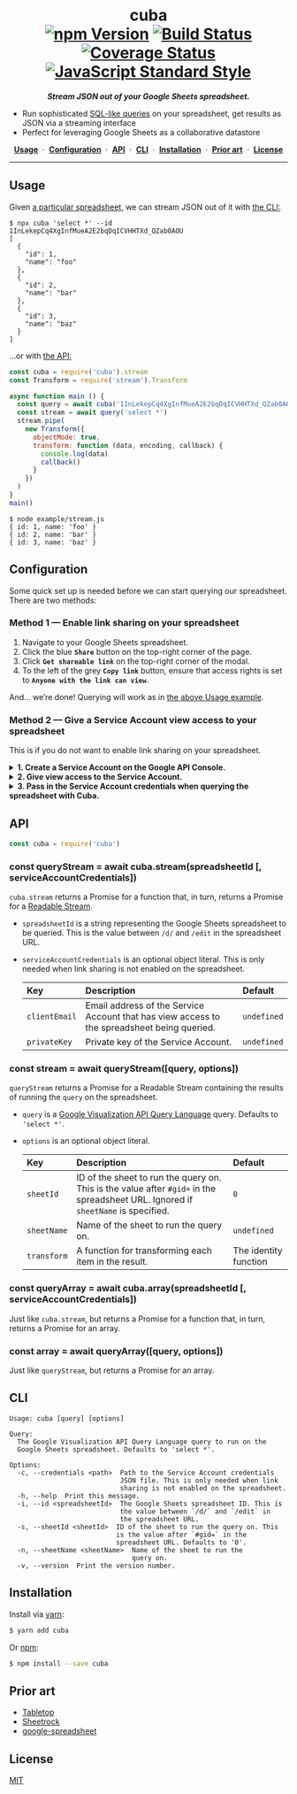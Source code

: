 <div align="center">

# cuba <br />[![npm Version](https://img.shields.io/npm/v/cuba.svg?style=flat)](https://www.npmjs.org/package/cuba) [![Build Status](https://img.shields.io/travis/yuanqing/cuba.svg?branch=master&style=flat)](https://travis-ci.org/yuanqing/cuba) [![Coverage Status](https://img.shields.io/coveralls/yuanqing/cuba.svg?style=flat)](https://coveralls.io/r/yuanqing/cuba) [![JavaScript Standard Style](https://img.shields.io/badge/code_style-standard-brightgreen.svg)](https://standardjs.com)

***Stream JSON out of your Google Sheets spreadsheet.***

</div>

- Run sophisticated [SQL-like queries](https://developers.google.com/chart/interactive/docs/querylanguage#overview) on your spreadsheet, get results as JSON via a streaming interface
- Perfect for leveraging Google Sheets as a collaborative datastore

<div align="center">

[**Usage**](#usage) &nbsp;&middot;&nbsp; [**Configuration**](#configuration) &nbsp;&middot;&nbsp; [**API**](#api) &nbsp;&middot;&nbsp; [**CLI**](#cli) &nbsp;&middot;&nbsp; [**Installation**](#installation) &nbsp;&middot;&nbsp; [**Prior art**](#prior-art) &nbsp;&middot;&nbsp; [**License**](#license)

</div>

---

## Usage

Given [a particular spreadsheet,](https://docs.google.com/spreadsheets/d/1InLekepCq4XgInfMueA2E2bqDqICVHHTXd_QZab0AOU/edit?usp=sharing) we can stream JSON out of it with [the CLI:](#cli)

```
$ npx cuba 'select *' --id 1InLekepCq4XgInfMueA2E2bqDqICVHHTXd_QZab0AOU
[
  {
    "id": 1,
    "name": "foo"
  },
  {
    "id": 2,
    "name": "bar"
  },
  {
    "id": 3,
    "name": "baz"
  }
]
```

&hellip;or with [the API:](#api)

```js
const cuba = require('cuba').stream
const Transform = require('stream').Transform

async function main () {
  const query = await cuba('1InLekepCq4XgInfMueA2E2bqDqICVHHTXd_QZab0AOU')
  const stream = await query('select *')
  stream.pipe(
    new Transform({
      objectMode: true,
      transform: function (data, encoding, callback) {
        console.log(data)
        callback()
      }
    })
  )
}
main()
```

```
$ node example/stream.js
{ id: 1, name: 'foo' }
{ id: 2, name: 'bar' }
{ id: 3, name: 'baz' }
```

## Configuration

Some quick set up is needed before we can start querying our spreadsheet. There are two methods:

### Method 1 &mdash; Enable link sharing on your spreadsheet

1. Navigate to your Google Sheets spreadsheet.
2. Click the blue **`Share`** button on the top-right corner of the page.
3. Click **`Get shareable link`** on the top-right corner of the modal.
4. To the left of the grey **`Copy link`** button, ensure that access rights is set to **`Anyone with the link can view`**.

And&hellip; we&rsquo;re done! Querying will work as in [the above Usage example](#usage).

### Method 2 &mdash; Give a Service Account view access to your spreadsheet

This is if you do not want to enable link sharing on your spreadsheet.

<details>
<summary><strong>1. Create a Service Account on the Google API Console.</strong></summary>
<p>

1. Navigate to [the Google API Console](https://console.developers.google.com/apis/dashboard)
2. Select a project from the drop-down box in the top bar.
3. Click **`Credentials`** (the Key icon) on the left navigation bar.
4. Click the blue **`Create credentials`** drop-down box, and select **`Service account key`**.
5. Click the **`Select…`** drop-down box, and select **`New service account`**.
6. Enter a **`Service account name`**. For **`Role`**, select **`Project › Viewer`**. For **`Key type`**, select **`JSON`**.
7. Click the blue **`Create`** button. This will generate a JSON file with the Service Account credentials. Note the `client_email` and `private_key` values in this JSON file.

</p>
</details>

<details>
<summary><strong>2. Give view access to the Service Account.</strong></summary>
<p>

1. Navigate to your spreadsheet.
2. Click the blue **`Share`** button on the top-right corner of the page.
3. In the **`Enter names or email addresses…`** text box, enter the `client_email` of the Service Account, then click the blue **`Send`** button.

</p>
</details>

<details>
<summary><strong>3. Pass in the Service Account credentials when querying the spreadsheet with Cuba.</strong></summary>
<p>

- With the API, pass in a `serviceAccountCredentials` object, specifying the `clientEmail` and `privateKey`.
- With the CLI, use the `--credentials` (or `-c`) flag to specify the path to the Service Account credentials JSON file.

</p>
</details>

## API

```js
const cuba = require('cuba')
```

### const queryStream = await cuba.stream(spreadsheetId [, serviceAccountCredentials])

`cuba.stream` returns a Promise for a function that, in turn, returns a Promise for a [Readable Stream](https://nodejs.org/api/stream.html#stream_class_stream_readable).

- `spreadsheetId` is a string representing the Google Sheets spreadsheet to be queried. This is the value between `/d/` and `/edit` in the spreadsheet URL.
- `serviceAccountCredentials` is an optional object literal. This is only needed when link sharing is not enabled on the spreadsheet.

    Key | Description | Default
    :-|:-|:-
    `clientEmail` | Email address of the Service Account that has view access to the spreadsheet being queried. | `undefined`
    `privateKey` | Private key of the Service Account. | `undefined`

### const stream = await queryStream([query, options])

`queryStream` returns a Promise for a Readable Stream containing the results of running the `query` on the spreadsheet.

- `query` is a [Google Visualization API Query Language](https://developers.google.com/chart/interactive/docs/querylanguage#overview) query. Defaults to `'select *'`.
- `options` is an optional object literal.

    Key | Description | Default
    :-|:-|:-
    `sheetId` | ID of the sheet to run the query on. This is the value after `#gid=` in the spreadsheet URL. Ignored if `sheetName` is specified. | `0`
    `sheetName` | Name of the sheet to run the query on. | `undefined`
    `transform` | A function for transforming each item in the result. | The identity function

### const queryArray = await cuba.array(spreadsheetId [, serviceAccountCredentials])

Just like `cuba.stream`, but returns a Promise for a function that, in turn, returns a Promise for an array.

### const array = await queryArray([query, options])

Just like `queryStream`, but returns a Promise for an array.

## CLI

```
Usage: cuba [query] [options]

Query:
  The Google Visualization API Query Language query to run on the
  Google Sheets spreadsheet. Defaults to 'select *'.

Options:
  -c, --credentials <path>  Path to the Service Account credentials
                            JSON file. This is only needed when link
                            sharing is not enabled on the spreadsheet.
  -h, --help  Print this message.
  -i, --id <spreadsheetId>  The Google Sheets spreadsheet ID. This is
                            the value between `/d/` and `/edit` in
                            the spreadsheet URL.
  -s, --sheetId <sheetId>  ID of the sheet to run the query on. This
                           is the value after `#gid=` in the
                           spreadsheet URL. Defaults to '0'.
  -n, --sheetName <sheetName>  Name of the sheet to run the
                               query on.
  -v, --version  Print the version number.
```

## Installation

Install via [yarn](https://yarnpkg.com):

```sh
$ yarn add cuba
```

Or [npm](https://npmjs.com):

```sh
$ npm install --save cuba
```

## Prior art

- [Tabletop](https://github.com/jsoma/tabletop)
- [Sheetrock](https://github.com/chriszarate/sheetrock)
- [google-spreadsheet](https://github.com/theoephraim/node-google-spreadsheet)

## License

[MIT](LICENSE.md)
